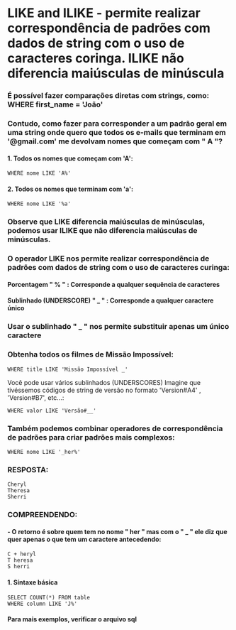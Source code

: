 # LIKE and ILIKE - permite realizar correspondência de padrões com dados de string com o uso de caracteres coringa. ILIKE não diferencia maiúsculas de minúscula
### É possível fazer comparações diretas com strings, como: WHERE first_name = 'João'
### Contudo, como fazer para corresponder a um padrão geral em uma string onde quero que todos os e-mails que terminam em '@gmail.com' me devolvam nomes que começam com " A "?
#### 1. Todos os nomes que começam com 'A':
````
WHERE nome LIKE 'A%'

````
#### 2. Todos os nomes que terminam com 'a':
````
WHERE nome LIKE '%a'
````
### Observe que LIKE diferencia maiúsculas de minúsculas, podemos usar ILIKE que não diferencia maiúsculas de minúsculas.
### O operador LIKE nos permite realizar correspondência de padrões com dados de string com o uso de caracteres curinga:
#### Porcentagem  " % " : Corresponde a qualquer sequência de caracteres
#### Sublinhado (UNDERSCORE) " _ " : Corresponde a qualquer caractere único
### Usar o sublinhado " _ " nos permite substituir apenas um único caractere
### Obtenha todos os filmes de Missão Impossível:
````
WHERE title LIKE 'Missão Impossível _'
````
Você pode usar vários sublinhados (UNDERSCORES)
Imagine que tivéssemos códigos de string de versão no formato 'Version#A4' , 'Version#B7', etc...:
````
WHERE valor LIKE 'Versão#__'
````
### Também podemos combinar operadores de correspondência de padrões para criar padrões mais complexos:
````
WHERE nome LIKE '_her%'
````
### RESPOSTA:
````
Cheryl 
Theresa
Sherri
````
### COMPREENDENDO:
#### - O retorno é sobre quem tem no nome " her " mas com o " _ " ele diz que quer apenas o que tem um caractere antecedendo:
````
C + heryl 
T heresa
S herri
````

#### 1. Síntaxe básica
````
SELECT COUNT(*) FROM table
WHERE column LIKE 'J%'
````
#### Para mais exemplos, verificar o arquivo sql
